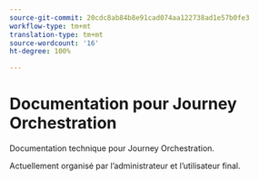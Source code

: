 ```yaml
---
source-git-commit: 20cdc8ab84b8e91cad074aa122738ad1e57b0fe3
workflow-type: tm+mt
translation-type: tm+mt
source-wordcount: '16'
ht-degree: 100%

---
```

# Documentation pour Journey Orchestration

Documentation technique pour Journey Orchestration.

Actuellement organisé par l’administrateur et l’utilisateur final.
